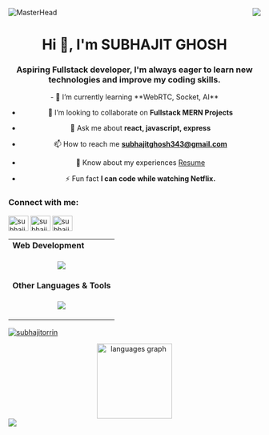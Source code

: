 ![MasterHead](https://repository-images.githubusercontent.com/588181932/e36ec678-7984-4cdd-8e4c-a3932772ff8e)
<img align="right" src="https://visitor-badge.laobi.icu/badge?page_id=santanu4246.santanu4246" />

<h1 align="center">Hi 👋, I'm SUBHAJIT GHOSH</h1>
<h3 align="center">Aspiring Fullstack developer, I'm always eager to learn new technologies and improve my coding skills.</h3>

<div align="center">
- 🌱 I’m currently learning **WebRTC, Socket, AI**

- 👯 I’m looking to collaborate on **Fullstack MERN Projects**

- 💬 Ask me about **react, javascript, express**

- 📫 How to reach me **subhajitghosh343@gmail.com**

- 📄 Know about my experiences [Resume](https://drive.google.com/file/d/1YeCF2zravbAeZt65sZq4KAUIxiZoAjj3/view?usp=sharing)

- ⚡ Fun fact **I can code while watching Netflix.**
</div>

<h3 align="left">Connect with me:</h3>
<p align="left">
  <a href="https://linkedin.com/in/subhajitghosh-orrin" target="blank"><img align="center" src="https://raw.githubusercontent.com/rahuldkjain/github-profile-readme-generator/master/src/images/icons/Social/linked-in-alt.svg" alt="subhajitghosh-orrin" height="30" width="40" /></a>
  <a href="https://fb.com/subhajitorrin" target="blank"><img align="center" src="https://raw.githubusercontent.com/rahuldkjain/github-profile-readme-generator/master/src/images/icons/Social/facebook.svg" alt="subhajitorrin" height="30" width="40" /></a>
  <a href="https://instagram.com/subhajitghosh_" target="blank"><img align="center" src="https://raw.githubusercontent.com/rahuldkjain/github-profile-readme-generator/master/src/images/icons/Social/instagram.svg" alt="subhajitghosh_" height="30" width="40" /></a>
</p>

<table>
  <tr><td><strong>Web Development</strong></td></tr>
  <tr>
    <td>
      <p align="center">
        <a href="https://skillicons.dev">
          <img src="https://skillicons.dev/icons?i=vite,html,css,javascript,react,tailwind,postman,npm,nodejs,mongodb,firebase,express" />
        </a>
      </p>
    </td>
  </tr>

  <tr><td><strong>Other Languages & Tools</strong></td></tr>
  <tr>
    <td>
      <p align="center">
        <a href="https://skillicons.dev">
          <img src="https://skillicons.dev/icons?i=vscode,vercel,replit,py,java,git,cpp,c" />
        </a>
      </p>
    </td>
  </tr>
</table>

<p align="left"> <a href="https://github.com/ryo-ma/github-profile-trophy"><img src="https://github-profile-trophy.vercel.app/?username=subhajitorrin" alt="subhajitorrin" /></a> </p>

<div align="center">
  <img src="https://github-readme-stats.vercel.app/api/top-langs?username=subhajitorrin&locale=en&hide_title=false&layout=compact&card_width=320&langs_count=5&theme=dracula&hide_border=false" height="150" alt="languages graph"  />
</div>

<img src="https://streak-stats.demolab.com?user=subhajiorrin&theme=halloween&border_radius=1&date_format=j%20M%5B%20Y%5D"/>
